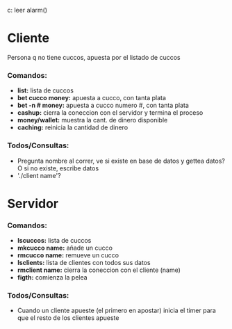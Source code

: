 c: leer alarm()

# Cliente
Persona q no tiene cuccos, apuesta por el listado de cuccos

### Comandos:

- **list:** lista de cuccos
- **bet cucco money:** apuesta a cucco, con tanta plata
- **bet -n # money:** apuesta a cucco numero #, con tanta plata
- **cashup:** cierra la coneccion con el servidor y termina el proceso
- **money/wallet:** muestra la cant. de dinero disponible
- **caching:** reinicia la cantidad de dinero

### Todos/Consultas:

- Pregunta nombre al correr, ve si existe en base de datos y gettea datos? O si no existe, escribe datos
- './client name'?

# Servidor

### Comandos:

- **lscuccos:** lista de cuccos
- **mkcucco name:** añade un cucco
- **rmcucco name:** remueve un cucco
- **lsclients:** lista de clientes con todos sus datos
- **rmclient name:** cierra la coneccion con el cliente (name)
- **figth:** comienza la pelea

### Todos/Consultas:

- Cuando un cliente apueste (el primero en apostar) inicia el timer para que el resto de los clientes apueste
